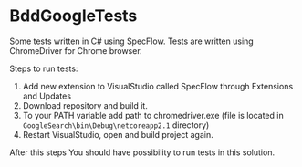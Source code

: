 # BddGoogleTests
Some tests written in C# using SpecFlow.
Tests are written using ChromeDriver for Chrome browser.

Steps to run tests:
1. Add new extension to VisualStudio called SpecFlow through Extensions and Updates
2. Download repository and build it.
3. To your PATH variable add path to chromedriver.exe (file is located in `GoogleSearch\bin\Debug\netcoreapp2.1` directory)
4. Restart VisualStudio, open and build project again.

After this steps You should have possibility to run tests in this solution. 
